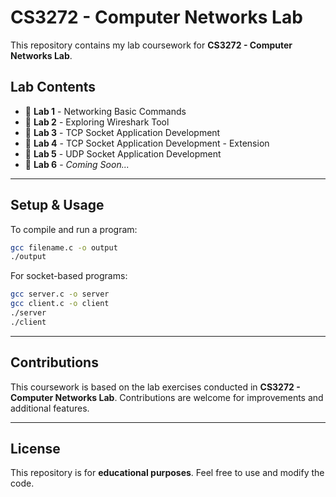 # **CS3272 - Computer Networks Lab**  

This repository contains my lab coursework for **CS3272 - Computer Networks Lab**.  

## **Lab Contents**  
- 📌 **Lab 1** - Networking Basic Commands  
- 📌 **Lab 2** - Exploring Wireshark Tool  
- 📌 **Lab 3** - TCP Socket Application Development  
- 📌 **Lab 4** - TCP Socket Application Development - Extension  
- 📌 **Lab 5** - UDP Socket Application Development  
- 📌 **Lab 6** - *Coming Soon...*  

---

## **Setup & Usage**  

To compile and run a program:  
```sh
gcc filename.c -o output
./output
```  

For socket-based programs:  
```sh
gcc server.c -o server
gcc client.c -o client
./server
./client
```  

---

## **Contributions**  
This coursework is based on the lab exercises conducted in **CS3272 - Computer Networks Lab**. Contributions are welcome for improvements and additional features.  

---

## **License**  
This repository is for **educational purposes**. Feel free to use and modify the code.  
